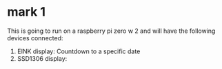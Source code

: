 # mark 1

This is going to run on a raspberry pi zero w 2 and will have the following devices connected:

1. EINK display: Countdown to a specific date
2. SSD1306 display:
